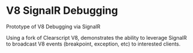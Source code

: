 V8 SignalR Debugging
==================

Prototype of V8 Debugging via SignalR


Using a fork of Clearscript V8, demonstrates the ability to leverage SignalR to broadcast V8 events (breakpoint, exception, etc) to interested clients.
